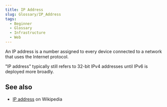 ```yaml
---
title: IP Address
slug: Glossary/IP_Address
tags:
  - Beginner
  - Glossary
  - Infrastructure
  - Web
---
```


An IP address is a number assigned to every device connected to a network that uses the Internet protocol.

"IP address" typically still refers to 32-bit IPv4 addresses until IPv6 is deployed more broadly.

## See also

- [IP address](https://en.wikipedia.org/wiki/IP_address) on Wikipedia

